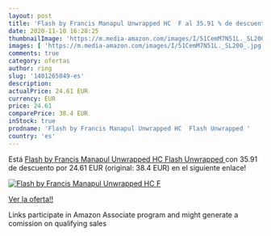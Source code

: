 ```yaml
---
layout: post
title: 'Flash by Francis Manapul Unwrapped HC  F al 35.91 % de descuento'
date: 2020-11-10 16:28:25
thumbnailImage: 'https://m.media-amazon.com/images/I/51CemM7N51L._SL200_.jpg'
images: [ 'https://m.media-amazon.com/images/I/51CemM7N51L._SL200_.jpg' ]
comments: true
category: ofertas
author: ring
slug: '1401265049-es'
description:
actualPrice: 24.61 EUR
currency: EUR
price: 24.61
comparePrice: 38.4 EUR
inStock: true
prodname: 'Flash by Francis Manapul Unwrapped HC  Flash Unwrapped '
country: 'es'
---
```


Está [Flash by Francis Manapul Unwrapped HC  Flash Unwrapped ](https://www.amazon.es/dp/1401265049/?tag=tolees-21) con 35.91 de descuento por 24.61 EUR (original: 38.4 EUR) en el siguiente enlace!

[![Flash by Francis Manapul Unwrapped HC  F](https://m.media-amazon.com/images/I/51CemM7N51L._SL200_.jpg)](https://www.amazon.es/dp/1401265049/?tag=tolees-21)

[Ver la oferta!!](https://www.amazon.es/dp/1401265049/?tag=tolees-21)

Links participate in Amazon Associate program and might generate a comission on qualifying sales



